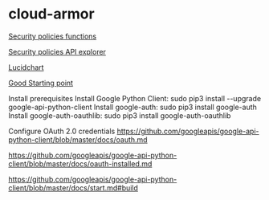 # cloud-armor

[Security policies functions](http://googleapis.github.io/google-api-python-client/docs/dyn/compute_v1.securityPolicies.html)

[Security policies API explorer](https://cloud.google.com/compute/docs/reference/rest/v1/securityPolicies)

[Lucidchart](https://www.lucidchart.com/documents/edit/ad525172-49b0-4f65-a57a-5b791c10ed69/0_0?beaconFlowId=1CF6B8D6D638E6A5)

[Good Starting point](https://stackoverflow.com/questions/56651436/the-python-script-for-updating-rules-in-the-cloud-armor-in-google-cloud-platform)

Install prerequisites 
Install Google Python Client: sudo pip3 install --upgrade google-api-python-client
Install google-auth: sudo pip3 install google-auth
Install google-auth-oauthlib: sudo pip3 install google-auth-oauthlib

Configure OAuth 2.0 credentials
https://github.com/googleapis/google-api-python-client/blob/master/docs/oauth.md

https://github.com/googleapis/google-api-python-client/blob/master/docs/oauth-installed.md

https://github.com/googleapis/google-api-python-client/blob/master/docs/start.md#build
